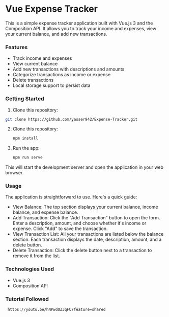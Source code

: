 # Vue Expense Tracker

This is a simple expense tracker application built with Vue.js 3 and the Composition API. It allows you to track your income and expenses, view your current balance, and add new transactions.

### Features

* Track income and expenses
* View current balance
* Add new transactions with descriptions and amounts
* Categorize transactions as income or expense
* Delete transactions
* Local storage support to persist data

### Getting Started

1. Clone this repository:

```bash
git clone https://github.com/yasser942/Expense-Tracker.git
```
2. Clone this repository:
    
    ```bash
   npm install
    ```
3. Run the app:
    
    ```bash
   npm run serve
    ```

This will start the development server and open the application in your web browser.

### Usage
The application is straightforward to use. Here's a quick guide:

* View Balance: The top section displays your current balance, income balance, and expense balance.
* Add Transaction: Click the "Add Transaction" button to open the form. Enter a description, amount, and choose whether it's income or expense. Click "Add" to save the transaction.
* View Transaction List: All your transactions are listed below the balance section. Each transaction displays the date, description, amount, and a delete button.
* Delete Transaction: Click the delete button next to a transaction to remove it from the list.


### Technologies Used

* Vue.js 3
* Composition API

### Tutorial Followed 

  ```bash
   https://youtu.be/hNPwdOZ3qFU?feature=shared
    
